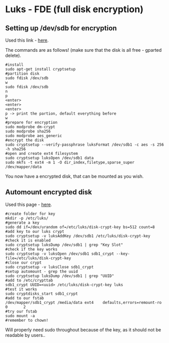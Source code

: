 # Luks - FDE (full disk encryption)
## Setting up /dev/sdb for encryption 
Used this link - [here](https://help.ubuntu.com/community/EncryptedFilesystemsOnRemovableStorage#Expert_setup_using_command_line_only).

The commands are as follows! (make sure that the disk is all free - gparted delete).

```
#install
sudo apt-get install cryptsetup
#partition disk
sudo fdisk /dev/sdb
w
sudo fdisk /dev/sdb
n
p
<enter>
<enter>
<enter>
p -> print the partion, default everything before
w
#prepare for encryption
sudo modprobe dm-crypt
sudo modprobe sha256
sudo modprobe aes_generic
#encrypt the disk
sudo cryptsetup --verify-passphrase luksFormat /dev/sdb1 -c aes -s 256 -h sha256
#open and create ext4 filesystem
sudo cryptsetup luksOpen /dev/sdb1 data
sudo mkfs -t ext4 -m 1 -O dir_index,filetype,sparse_super /dev/mapper/data
```

You now have a encrypted disk, that can be mounted as you wish.

## Automount encrypted disk
Used this page - [here](https://blog.tinned-software.net/automount-a-luks-encrypted-volume-on-system-start/).

```
#create folder for key
mkdir -p /etc/luks/
#generate a key
sudo dd if=/dev/urandom of=/etc/luks/disk-crypt-key bs=512 count=8
#add key to our luks crypt
sudo cryptsetup -v luksAddKey /dev/sdb1 /etc/luks/disk-crypt-key
#check it is enabled
sudo cryptsetup luksDump /dev/sdb1 | grep "Key Slot"
#check if the key works
sudo cryptsetup -v luksOpen /dev/sdb1 sdb1_crypt --key-file=/etc/luks/disk-crypt-key
#close our crypt
sudo cryptsetup -v luksClose sdb1_crypt
#setup automount - grep the uuid
sudo cryptsetup luksDump /dev/sdb1 | grep "UUID"
#add to /etc/crypttab
sdb1_crypt UUID=<uuid> /etc/luks/disk-crypt-key luks 
#test it works
sudo cryptdisks_start sdb1_crypt
#add to our fstab
/dev/mapper/sdb1_crypt /media/data ext4    defaults,errors=remount-ro   0       2
#try our fstab
sudo mount -a
#remember to chown!
```

Will properly need sudo throughout because of the key, as it should not be readable by users..
